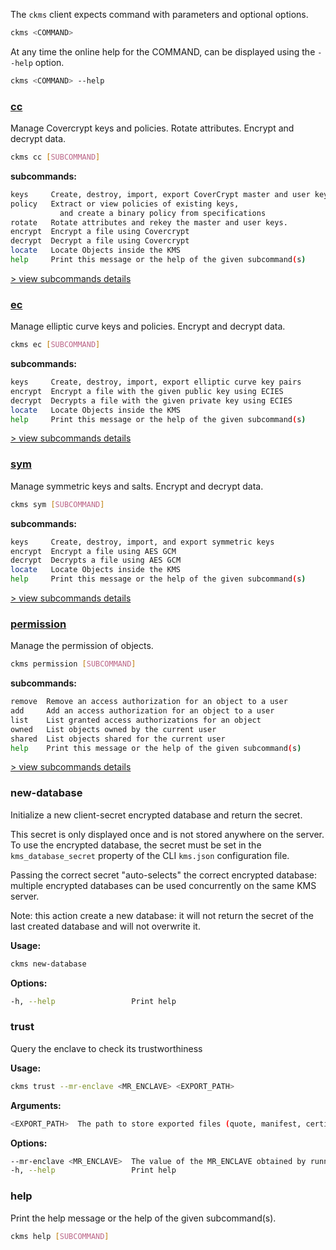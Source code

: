 
The `ckms` client expects command with parameters and optional options.

```sh
ckms <COMMAND>
```

At any time the online help for the COMMAND, can be displayed using the `--help` option.

```sh
ckms <COMMAND> --help
```

### [cc](covercrypt/covercrypt.md)

Manage Covercrypt keys and policies. Rotate attributes. Encrypt and decrypt data.

```sh
ckms cc [SUBCOMMAND]
```

**subcommands:**

```sh
keys     Create, destroy, import, export CoverCrypt master and user keys
policy   Extract or view policies of existing keys,
           and create a binary policy from specifications
rotate   Rotate attributes and rekey the master and user keys.
encrypt  Encrypt a file using Covercrypt
decrypt  Decrypt a file using Covercrypt
locate   Locate Objects inside the KMS
help     Print this message or the help of the given subcommand(s)
```

[> view subcommands details](covercrypt/covercrypt.md)

### [ec](ec/ec.md)

Manage elliptic curve keys and policies. Encrypt and decrypt data.

```sh
ckms ec [SUBCOMMAND]
```

**subcommands:**

```sh
keys     Create, destroy, import, export elliptic curve key pairs
encrypt  Encrypt a file with the given public key using ECIES
decrypt  Decrypts a file with the given private key using ECIES
locate   Locate Objects inside the KMS
help     Print this message or the help of the given subcommand(s)
```

[> view subcommands details](ec/ec.md)

### [sym](sym/sym.md)

Manage symmetric keys and salts. Encrypt and decrypt data.

```sh
ckms sym [SUBCOMMAND]
```

**subcommands:**

```sh
keys     Create, destroy, import, and export symmetric keys
encrypt  Encrypt a file using AES GCM
decrypt  Decrypts a file using AES GCM
locate   Locate Objects inside the KMS
help     Print this message or the help of the given subcommand(s)
```

[> view subcommands details](sym/sym.md)

### [permission](./permissions.md)

Manage the permission of objects.

```sh
ckms permission [SUBCOMMAND]
```

**subcommands:**

```sh
remove  Remove an access authorization for an object to a user
add     Add an access authorization for an object to a user
list    List granted access authorizations for an object
owned   List objects owned by the current user
shared  List objects shared for the current user
help    Print this message or the help of the given subcommand(s)
```

[> view subcommands details](./permissions.md)

### new-database

Initialize a new client-secret encrypted database and return the secret.

This secret is only displayed once and is not stored anywhere on the server.
To use the encrypted database, the secret must be set in the `kms_database_secret`
property of the CLI `kms.json` configuration file.

Passing the correct secret "auto-selects" the correct encrypted database:
multiple encrypted databases can be used concurrently on the same KMS server.

Note: this action create a new database: it will not return the secret
of the last created database and will not overwrite it.

**Usage:**

```sh
ckms new-database
```

**Options:**

```sh
-h, --help                 Print help
```

### trust

Query the enclave to check its trustworthiness

**Usage:**

```sh
ckms trust --mr-enclave <MR_ENCLAVE> <EXPORT_PATH>
```

**Arguments:**

```sh
<EXPORT_PATH>  The path to store exported files (quote, manifest, certificate, remote attestation, ...)
```

**Options:**

```sh
--mr-enclave <MR_ENCLAVE>  The value of the MR_ENCLAVE obtained by running the KMS docker on your local machine
-h, --help                 Print help
```

### help

Print the help message or the help of the given subcommand(s).

```sh
ckms help [SUBCOMMAND]
```
